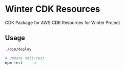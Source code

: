 # Winter CDK Resources

CDK Package for AWS CDK Resources for Winter Project

## Usage

```bash
./bin/deploy

# Update unit-test
npm test -- -u
```
